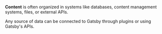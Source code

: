 **Content** is often organized in systems like databases, content management systems, files, or external APIs.

Any source of data can be connected to Gatsby through plugins or using Gatsby's APIs.
